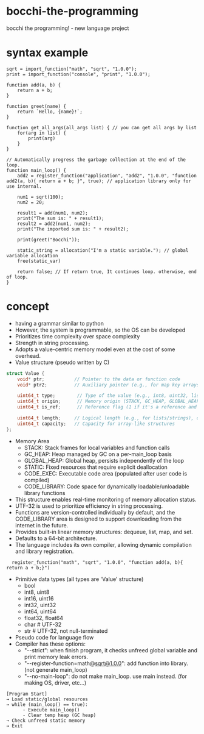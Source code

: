 # bocchi-the-programming
bocchi the programming! - new language project

# syntax example
```
sqrt = import_function("math", "sqrt", "1.0.0");
print = import_function("console", "print", "1.0.0");

function add(a, b) {
    return a + b;
}

function greet(name) {
    return `Hello, {name}!`;
}

function get_all_args(all_args list) { // you can get all args by list
    for(arg in list) {
        print(arg)
    }
}

// Automatically progress the garbage collection at the end of the loop.
function main_loop() {
    add2 = register_function("application", "add2", "1.0.0", "function add2(a, b){ return a + b; }", true); // application library only for use internal.

    num1 = sqrt(100);
    num2 = 20;

    result1 = add(num1, num2);
    print("The sum is: " + result1);
    result2 = add2(num1, num2);
    print("The imported sum is: " + result2);

    print(greet("Bocchi"));
    
    static_string = allocation("I'm a static variable."); // global variable allocation
    free(static_var)

    return false; // If return true, It continues loop. otherwise, end of loop.
}
```

# concept
- having a grammar similar to python
- However, the system is programmable, so the OS can be developed
- Prioritizes time complexity over space complexity
- Strength in string processing.
- Adopts a value-centric memory model even at the cost of some overhead.
- Value structure (pseudo written by C)
```c
struct Value {
    void* ptr;           // Pointer to the data or function code
    void* ptr2;          // Auxiliary pointer (e.g., for map key arrays, closure captures, etc.)

    uint64_t type;        // Type of the value (e.g., int8, uint32, list, map, string, function, etc.)
    uint64_t origin;      // Memory origin (STACK, GC_HEAP, GLOBAL_HEAP, STATIC, CODE)
    uint64_t is_ref;      // Reference flag (1 if it's a reference and should not be deallocated)

    uint64_t length;     // Logical length (e.g., for lists/strings), or the actual value for integers
    uint64_t capacity;   // Capacity for array-like structures
};
```
- Memory Area
  - STACK: Stack frames for local variables and function calls
  - GC_HEAP: Heap managed by GC on a per-main_loop basis
  - GLOBAL_HEAP: Global heap, persists independently of the loop
  - STATIC: Fixed resources that require explicit deallocation
  - CODE_EXEC: Executable code area (populated after user code is compiled)
  - CODE_LIBRARY: Code space for dynamically loadable/unloadable library functions
- This structure enables real-time monitoring of memory allocation status.
- UTF-32 is used to prioritize efficiency in string processing.
- Functions are version-controlled individually by default, and the CODE_LIBRARY area is designed to support downloading from the internet in the future.
- Provides built-in linear memory structures: dequeue, list, map, and set.
- Defaults to a 64-bit architecture.
- The language includes its own compiler, allowing dynamic compilation and library registration.
```
  register_function("math", "sqrt", "1.0.0", "function add(a, b){ return a + b;}")
```
- Primitive data types (all types are 'Value' structure)
  - bool
  - int8,  uint8
  - int16, uint16
  - int32, uint32
  - int64, uint64
  - float32, float64
  - char  # UTF-32
  - str  # UTF-32, not null-terminated
- Pseudo code for language flow
- Compiler has these options:
  - "--strict": when finish program, it checks unfreed global variable and print memory leak errors.
  - "--register-function=math@sqrt@1.0.0": add function into library. (not generate main_loop)
  - "--no-main-loop": do not make main_loop. use main instead. (for making OS, driver, etc...)
```
[Program Start]
→ Load static/global resources
→ while (main_loop() == true):
      - Execute main_loop()
      - Clear temp heap (GC heap)
→ Check unfreed static memory
→ Exit
```
